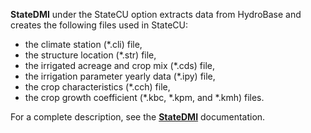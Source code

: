 **StateDMI** under the StateCU option extracts data from HydroBase and creates the following files used in StateCU:

* the climate station (\*.cli) file,  
* the structure location (\*.str) file, 
* the irrigated acreage and crop mix (\*.cds) file, 
* the irrigation parameter yearly data (\*.ipy) file, 
* the crop characteristics (\*.cch) file,  
* the crop growth coefficient (\*.kbc, \*.kpm, and \*.kmh) files.

For a complete description, see the [**StateDMI**](https://www.colorado.gov/pacific/cdss/software-documentation) documentation. 